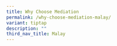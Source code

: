 ```yaml
---
title: Why Choose Mediation
permalink: /why-choose-mediation-malay/
variant: tiptap
description: ""
third_nav_title: Malay
---
```

